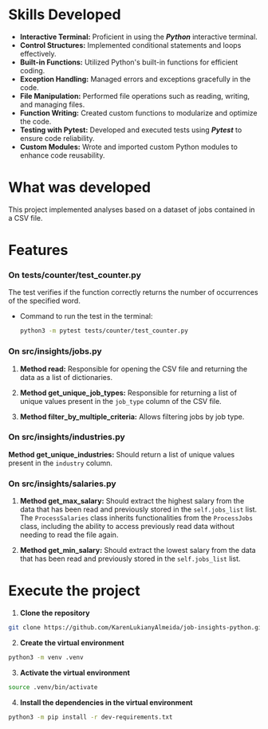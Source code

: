 
# Skills Developed

- __Interactive Terminal:__ Proficient in using the ***Python*** interactive terminal.
- __Control Structures:__ Implemented conditional statements and loops effectively.
- __Built-in Functions:__ Utilized Python's built-in functions for efficient coding.
- __Exception Handling:__ Managed errors and exceptions gracefully in the code.
- __File Manipulation:__ Performed file operations such as reading, writing, and managing files.
- __Function Writing:__ Created custom functions to modularize and optimize the code.
- __Testing with Pytest:__ Developed and executed tests using ***Pytest*** to ensure code reliability.
- __Custom Modules:__ Wrote and imported custom Python modules to enhance code reusability.
  
# What was developed

This project implemented analyses based on a dataset of jobs contained in a CSV file.

# Features

### On tests/counter/test_counter.py

The test verifies if the function correctly returns the number of occurrences of the specified word.

- Command to run the test in the terminal:

  ```bash
  python3 -m pytest tests/counter/test_counter.py
  ```

### On src/insights/jobs.py

1. __Method read:__ Responsible for opening the CSV file and returning the data as a list of dictionaries.
   
2. __Method get_unique_job_types:__ Responsible for returning a list of unique values present in the `job_type` column of the CSV file.
   
3. __Method filter_by_multiple_criteria:__ Allows filtering jobs by job type.

### On src/insights/industries.py

__Method get_unique_industries:__ Should return a list of unique values present in the `industry` column.

### On src/insights/salaries.py

1. __Method get_max_salary:__ Should extract the highest salary from the data that has been read and previously stored in the `self.jobs_list` list. The `ProcessSalaries` class inherits functionalities from the `ProcessJobs` class, including the ability to access previously read data without needing to read the file again.
   
2. __Method get_min_salary:__ Should extract the lowest salary from the data that has been read and previously stored in the `self.jobs_list` list.

# Execute the project

1. __Clone the repository__

```bash
git clone https://github.com/KarenLukianyAlmeida/job-insights-python.git
```

2. __Create the virtual environment__

```bash
python3 -m venv .venv
```

3. __Activate the virtual environment__

```bash
source .venv/bin/activate
```

4. __Install the dependencies in the virtual environment__
   
```bash
python3 -m pip install -r dev-requirements.txt
```
